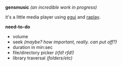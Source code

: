 **gensmusic** *(an incredible work in progress)*

it's a little media player using [egui][egui-gh] and [raplay][raplay-gh].

[egui-gh]: https://github.com/emilk/egui
[raplay-gh]: https://github.com/BonnyAD9/raplay

**need-to-do**  
- volume
- seek *(maybe? how important, really. can put off?)*
- duration in min:sec
- file/directory picker *(rfd! rfd!)*
- library traversal *(folders/etc)*
